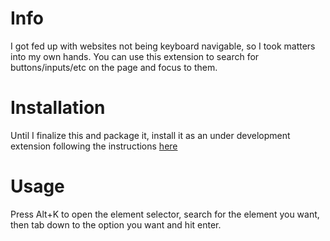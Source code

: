 # Info
I got fed up with websites not being keyboard navigable, so I took matters into my own hands. You can use this extension to search for buttons/inputs/etc on the page and focus to them.

# Installation
Until I finalize this and package it, install it as an under development extension following the instructions [here](https://developer.chrome.com/docs/extensions/mv3/getstarted/development-basics/)

# Usage
Press Alt+K to open the element selector, search for the element you want, then tab down to the option you want and hit enter.